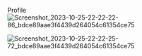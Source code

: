 Profile
![Screenshot_2023-10-25-22-22-22-86_bdce89aae3f4439d264054c61354ce75](https://github.com/aliflutter3300/code2024/assets/127172445/774e178f-0c3f-4236-bb65-b9747f636e8d)

![Screenshot_2023-10-25-22-22-25-72_bdce89aae3f4439d264054c61354ce75](https://github.com/aliflutter3300/code2024/assets/127172445/64c53cab-6183-4a25-a8a3-01118a58ec9d)
